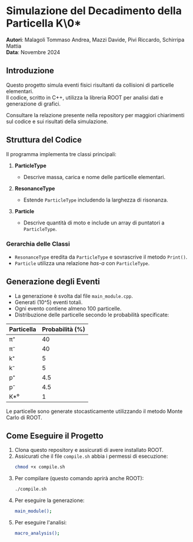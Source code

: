 # Simulazione del Decadimento della Particella K\0*

**Autori**: Malagoli Tommaso Andrea, Mazzi Davide, Pivi Riccardo, Schirripa Mattia  
**Data**: Novembre 2024  

## Introduzione

Questo progetto simula eventi fisici risultanti da collisioni di particelle elementari.  
Il codice, scritto in C++, utilizza la libreria ROOT per analisi dati e generazione di grafici.  

Consultare la relazione presente nella repository per maggiori chiarimenti sul codice e sui risultati della simulazione.

## Struttura del Codice

Il programma implementa tre classi principali:  

1. **ParticleType**  
   - Descrive massa, carica e nome delle particelle elementari.  

2. **ResonanceType**  
   - Estende `ParticleType` includendo la larghezza di risonanza.  

3. **Particle**  
   - Descrive quantità di moto e include un array di puntatori a `ParticleType`.  

### Gerarchia delle Classi

- `ResonanceType` eredita da `ParticleType` e sovrascrive il metodo `Print()`.  
- `Particle` utilizza una relazione *has-a* con `ParticleType`.  

## Generazione degli Eventi
- La generazione è svolta dal file `main_module.cpp`.
- Generati \(10^5\) eventi totali.  
- Ogni evento contiene almeno 100 particelle.  
- Distribuzione delle particelle secondo le probabilità specificate:  

| Particella | Probabilità (%) |
|------------|-----------------|
| π⁺         | 40             |
| π⁻         | 40             |
| k⁺         | 5              |
| k⁻         | 5              |
| p⁺         | 4.5            |
| p⁻         | 4.5            |
| K\*⁰       | 1              |

Le particelle sono generate stocasticamente utilizzando il metodo Monte Carlo di ROOT.

## Come Eseguire il Progetto

1. Clona questo repository e assicurati di avere installato ROOT.  
2. Assicurati che il file `compile.sh` abbia i permessi di esecuzione:
   ```bash
   chmod +x compile.sh
3. Per compilare (questo comando aprirà anche ROOT):
   ```bash
   ./compile.sh
4. Per eseguire la generazione:
   ```bash
   main_module();
5. Per eseguire l'analisi:
   ```bash
   macro_analysis();
